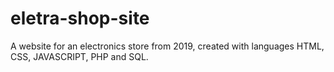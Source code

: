# eletra-shop-site

A website for an electronics store from 2019,
created with languages HTML, CSS, JAVASCRIPT, PHP and SQL.
